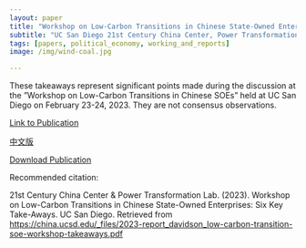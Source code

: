 ```yaml
---
layout: paper
title: "Workshop on Low-Carbon Transitions in Chinese State-Owned Enterprises: Six Key Take-Aways"
subtitle: "UC San Diego 21st Century China Center, Power Transformation Lab"
tags: [papers, political_economy, working_and_reports]
image: /img/wind-coal.jpg

---
```


These takeaways represent significant points made during the discussion at the ”Workshop on Low-Carbon Transitions in Chinese SOEs” held at UC San Diego on February 23-24, 2023. They are not consensus observations.

[Link to Publication](https://china.ucsd.edu/_files/2023-report_davidson_low-carbon-transition-soe-workshop-takeaways.pdf)

[中文版](/papers/2023年中国国有企业低碳转型研讨会要点总结.pdf)

[Download Publication](https://drive.google.com/file/d/1Tic1KEfz10yH50yiWGksMc8XqmxiPog7/view?usp=sharing
)


Recommended citation:

21st Century China Center & Power Transformation Lab. (2023). Workshop on Low-Carbon Transitions in Chinese State-Owned Enterprises: Six Key Take-Aways. UC San Diego. Retrieved from https://china.ucsd.edu/_files/2023-report_davidson_low-carbon-transition-soe-workshop-takeaways.pdf









